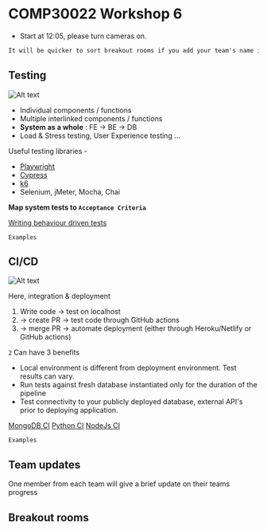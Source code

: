 # COMP30022 Workshop 6

- Start at 12:05, please turn cameras on.

```txt
It will be quicker to sort breakout rooms if you add your team's name infront of your zoom name.
```

## Testing

![Alt text](https://www.seguetech.com/wp-content/uploads/2015/09/segue-blog-4levels-software-testing.png)

- Individual components / functions
- Multiple interlinked components / functions
- **System as a whole** : FE → BE → DB
- Load & Stress testing, User Experience testing ...

Useful testing libraries -

- [Playwright](https://playwright.dev/)
- [Cypress](https://docs.cypress.io/)
- [k6](https://k6.io/open-source/)
- Selenium, jMeter, Mocha, Chai

**Map system tests to `Acceptance Criteria`**

[Writing behaviour driven tests](https://cucumber.io/)

`Examples`

## CI/CD

![Alt text](https://wac-cdn.atlassian.com/dam/jcr:b2a6d1a7-1a60-4c77-aa30-f3eb675d6ad6/ci%20cd%20asset%20updates%20.007.png?cdnVersion=1785)

Here, integration & deployment

1. Write code → test on localhost
2. → create PR → test code through GitHub actions
3. → merge PR → automate deployment (either through Heroku/Netlify or GitHub actions)

`2` Can have 3 benefits

- Local environment is different from deployment environment. Test results can vary.
- Run tests against fresh database instantiated only for the duration of the pipeline
- Test connectivity to your publicly deployed database, external API's prior to deploying application.

[MongoDB CI](https://github.com/marketplace/actions/mongodb-in-github-actions#usage)
[Python CI](https://github.com/marketplace/actions/setup-python#usage)
[NodeJs CI](https://github.com/actions/setup-node#usage)

`Examples`

## Team updates

One member from each team will give a brief update on their teams progress

## Breakout rooms

